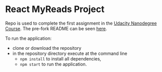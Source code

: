 # React MyReads Project

Repo is used to complete the first assignment in the
[Udacity Nanodegree Course](https://www.udacity.com/course/react-nanodegree--nd019).
The pre-fork README can be seen
[here](README-ori.md).

To run the application:
  - clone or download the repository
  - in the repository directory execute at the command line
    - `npm install` to install all dependencies,
    - `npm start` to run the application.
